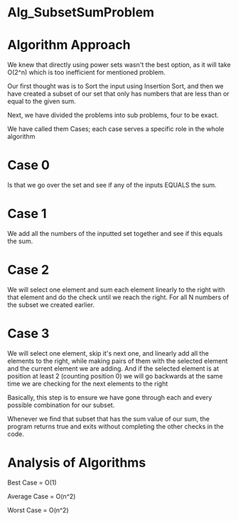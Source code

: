 # Alg_SubsetSumProblem

 

 

# Algorithm Approach 

We knew that directly using power sets wasn't the best option, as it will take O(2^n) which is too inefficient for mentioned problem. 

Our first thought was is to Sort the input using Insertion Sort, and then we have created a subset of our set that only has numbers that are less than or equal to the given sum. 

Next, we have divided the problems into sub problems, four to be exact. 

We have called them Cases; each case serves a specific role in the whole algorithm 

# Case 0 

Is that we go over the set and see if any of the inputs EQUALS the sum. 

# Case 1 

We add all the numbers of the inputted set together and see if this equals the sum. 

# Case 2 

We will select one element and sum each element linearly to the right with that element and do the check until we reach the right. For all N numbers of the subset we created earlier. 

# Case 3 

We will select one element, skip it's next one, and linearly add all the elements to the right, while making pairs of them with the selected element and the current element we are adding. And if the selected element is at position at least 2 (counting position 0) we will go backwards at the same time we are checking for the next elements to the right 

Basically, this step is to ensure we have gone through each and every possible combination for our subset. 

Whenever we find that subset that has the sum value of our sum, the program returns true and exits without completing the other checks in the code. 

 

# Analysis of Algorithms 

Best Case = O(1) 

Average Case = O(n^2) 

Worst Case = O(n^2) 
